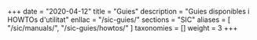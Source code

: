 +++
date        = "2020-04-12"
title       = "Guies"
description = "Guies disponibles i HOWTOs d'utilitat"
enllac		= "/sic-guies/"
sections    = "SIC"
aliases = [
  "/sic/manuals/",
  "/sic-guies/howtos/"
]
taxonomies  = []
weight 		= 3
+++
